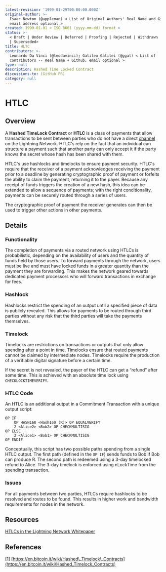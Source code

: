 ```yaml
---
latest-revision: '1999-01-29T00:00:00.000Z'
original-author: >-
  Isaac Newton (@appleman) < List of Original Authors' Real Name and Github;
  email address optional >
created: 1999-01-01 < ISO 8601 (yyyy-mm-dd) format >
status: >-
  < Draft | Under Review | Deferred | Proofing | Rejected | Withdrawn | Accepted
  | Superseded>
title: HLTC
contributors: >-
  Leonardo Da Vinci (@leodavinci); Galileo Galilei (@ggal) < List of
  contributors -- Real Name + Github; email optional >
type: null
description: Hashed Time Locked Contract
discussions-to: (GitHub PR)
category: null
---
```


# HTLC

## Overview

A **Hashed TimeLock Contract** or **HTLC** is a class of payments that allow transactions to be sent between parties who do not have a direct [channel ](../lightning-basics/payment-channel.md)on the Lightning Network. HTLC's rely on the fact that an individual can structure a payment such that another party can only accept it if the party knows the secret whose hash has been shared with them.

HTLC's use hashlocks and timelocks to ensure payment security. HTLC's require that the receiver of a payment acknowledges receiving the payment prior to a deadline by generating cryptographic proof of payment or forfeits the ability to claim the payment, returning it to the payer. Because any receipt of funds triggers the creation of a new hash, this idea can be extended to allow a sequence of payments; with the right conditionality, payments can be securely routed through a series of users.

The cryptographic proof of payment the receiver generates can then be used to trigger other actions in other payments.

## Details

### Functionality

The completion of payments via a routed network using HTLCs is probabilistic, depending on the availability of users and the quantity of funds held by those users. To forward payments through the network, users must be live and must have locked funds in a greater quantity than the payment they are forwarding. This makes the network geared towards dedicated payment processors who will forward transactions in exchange for fees.

### Hashlock

Hashlocks restrict the spending of an output until a specified piece of data is publicly revealed. This allows for payments to be routed through third parties without any risk that the third parties will take the payments themselves. 

### Timelock

Timelocks are restrictions on transactions or outputs that only allow spending after a point in time. Timelocks ensure that routed payments cannot be claimed by intermediate nodes. Timelocks require the production of a verifiable digital signature before a certain time. 

If the secret is not revealed, the payer of the HTLC can get a “refund” after some time. This is achieved with an absolute time lock using `CHECKLOCKTIMEVERIFY`.

### HTLC Code

An HTLC is an additional output in a Commitment Transaction with a unique output script:

```text
OP IF
    OP HASH160 <Hash160 (R)> OP EQUALVERIFY
    2 <Alice2> <Bob2> OP CHECKMULTISIG
OP ELSE
    2 <Alice1> <Bob1> OP CHECKMULTISIG
OP ENDIF
```

Conceptually, this script has two possible paths spending from a single HTLC output. The first path \(defined in the `OP IF`\) sends funds to Bob if Bob can produce R. The second path is redeemed using a 3-day timelocked refund to Alice. The 3-day timelock is enforced using nLockTime from the spending transaction.

### Issues

For all payments between two parties, HTLCs require hashlocks to be resolved and routes to be found. This results in higher work and bandwidth requirements for nodes in the network.

## Resources

[HTLCs in the Lightning Network Whitepaper](https://lightning.network/lightning-network-paper.pdf)

## References

\[1\] [https://en.bitcoin.it/wiki/Hashed\_Timelock\_Contracts](https://en.bitcoin.it/wiki/Hashed_Timelock_Contracts)

